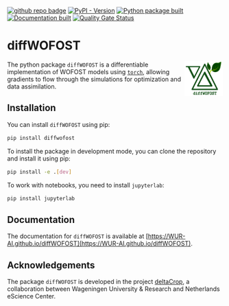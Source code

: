 <!-- (Customize these badges with your own links, and check https://shields.io/ or https://badgen.net/ to see which other badges are available.) -->

[![github repo badge](https://img.shields.io/badge/github-repo-000.svg?logo=github&labelColor=gray&color=blue)](https://github.com/WUR-AI/diffWOFOST)
[![PyPI - Version](https://badge.fury.io/py/diffwofost.svg)](https://img.shields.io/pypi/v/diffwofost)
[![Python package built](https://github.com/WUR-AI/diffWOFOST/actions/workflows/build.yml/badge.svg)](https://github.com/WUR-AI/diffWOFOST/actions/workflows/build.yml)
[![Documentation built](https://github.com/WUR-AI/diffWOFOST/actions/workflows/deploy-documentation.yml/badge.svg)](https://github.com/WUR-AI/diffWOFOST/actions/workflows/deploy-documentation.yml)
[![Quality Gate Status](https://sonarcloud.io/api/project_badges/measure?project=WUR-AI_diffWOFOST&metric=alert_status)](https://sonarcloud.io/summary/new_code?id=WUR-AI_diffWOFOST)

# diffWOFOST

<img align="right" width="90" alt="Logo" src="./docs/logo/diffwofost.png">

The python package `diffWOFOST` is a differentiable implementation of WOFOST models using [`torch`](https://pytorch.org/),
allowing gradients to flow through the simulations for optimization and data assimilation.

## Installation

You can install `diffWOFOST` using pip:

```bash
pip install diffwofost
```

To install the package in development mode, you can clone the repository and
install it using pip:

```bash
pip install -e .[dev]
```

To work with notebooks, you need to install `jupyterlab`:

```bash
pip install jupyterlab
```

## Documentation

The documentation for `diffWOFOST` is available at
[https://WUR-AI.github.io/diffWOFOST](https://WUR-AI.github.io/diffWOFOST).

## Acknowledgements

The package `diffWOFOST` is developed in the project
[deltaCrop](https://research-software-directory.org/projects/deltacrop), a
collaboration between Wageningen University & Research and Netherlands eScience
Center.
